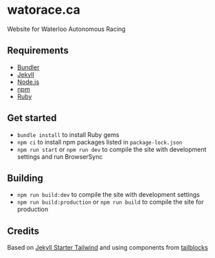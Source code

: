 # watorace.ca

Website for Waterloo Autonomous Racing

## Requirements
* [Bundler](http://bundler.io/)
* [Jekyll](https://jekyllrb.com/)
* [Node.js](https://nodejs.org/en/)
* [npm](https://www.npmjs.com/)
* [Ruby](https://www.ruby-lang.org/en/)

## Get started
* `bundle install` to install Ruby gems
* `npm ci` to install npm packages listed in `package-lock.json`
* `npm run start` or `npm run dev` to compile the site with development settings and run BrowserSync

## Building
* `npm run build:dev` to compile the site with development settings
* `npm run build:production` or `npm run build` to compile the site for production

## Credits
Based on [Jekyll Starter Tailwind](https://github.com/oddstronaut/jekyll-starter-tailwind/tree/04f7d93a985d7cce6948567521f224a03d51605e) and using components from [tailblocks](https://github.com/mertJF/tailblocks/tree/366e0ef3922971deb97ba9b90156bdf505bcde56)